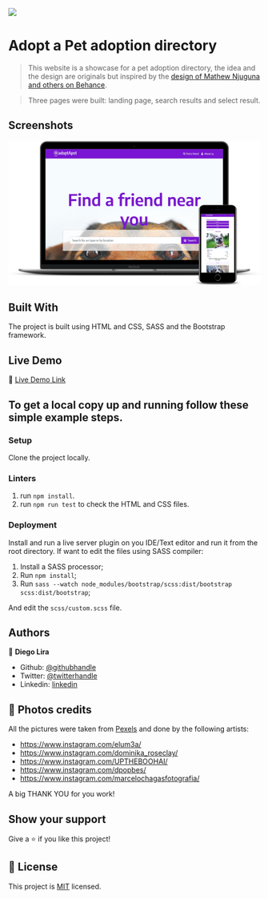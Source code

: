 ![](https://img.shields.io/badge/Microverse-blueviolet)

# Adopt a Pet adoption directory

> This website is a showcase for a pet adoption directory, the idea and the design are originals but inspired by the [design of Mathew Njuguna and others on Behance]([https://www.behance.net/gallery/25563385/PatashuleKE](https://www.behance.net/gallery/25563385/PatashuleKE)). 

>Three pages were built: landing page, search results and select result.

## Screenshots

![screenshot](./screenshot.png)

## Built With

The project is built using HTML and CSS, SASS and the Bootstrap framework.

## Live Demo

🔗 [Live Demo Link](https://lirad.github.io/pet-adoption-directory/)

## To get a local copy up and running follow these simple example steps.

### Setup

Clone the project locally.

### Linters

1. run `npm install`.
2. run `npm run test` to check the HTML and CSS files.

### Deployment

Install and run a live server plugin on you IDE/Text editor and run it from the root directory.
If want to edit the files using SASS compiler:

1. Install a SASS processor;
2. Run `npm install`;
3. Run `sass --watch node_modules/bootstrap/scss:dist/bootstrap scss:dist/bootstrap`;

And edit the `scss/custom.scss` file.

## Authors

👤 **Diego Lira**

- Github: [@githubhandle](https://github.com/lirad)
- Twitter: [@twitterhandle](https://twitter.com/lirad)
- Linkedin: [linkedin](https://www.linkedin.com/in/diegoalira/)

## 📸 Photos credits

All the pictures were taken from [Pexels](https://pexels.com) and done by the following artists:

- https://www.instagram.com/elum3a/
- https://www.instagram.com/dominika_roseclay/
- https://www.instagram.com/UPTHEBOOHAI/
- https://www.instagram.com/dpopbes/
- https://www.instagram.com/marcelochagasfotografia/

A big THANK YOU for you work!

## Show your support

Give a ⭐️ if you like this project!

## 📝 License

This project is [MIT](lic.url) licensed.
